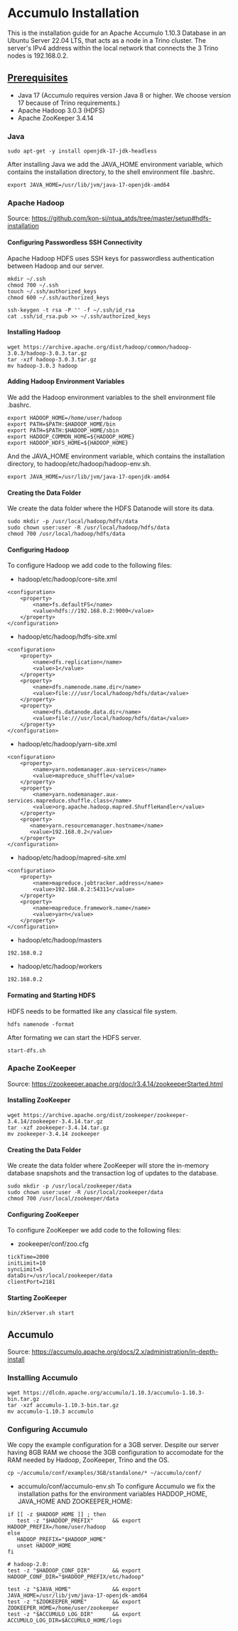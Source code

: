 # Accumulo Installation
This is the installation guide for an Apache Accumulo 1.10.3 Database in an Ubuntu Server 22.04 LTS, that acts as a node in a Trino cluster. The server's IPv4 address within the local network that connects the 3 Trino nodes is 192.168.0.2.

## [Prerequisites](https://accumulo.apache.org/release/accumulo-1.10.0/#minimum-requirements)
- Java 17 (Accumulo requires version Java 8 or higher. We choose version 17 because of Trino requirements.)
- Apache Hadoop 3.0.3 (HDFS)
- Apache ZooKeeper 3.4.14

### Java
```
sudo apt-get -y install openjdk-17-jdk-headless
```
After installing Java we add the JAVA_HOME environment variable, which contains the installation directory, to the shell environment file .bashrc.
```
export JAVA_HOME=/usr/lib/jvm/java-17-openjdk-amd64
```

### Apache Hadoop
Source: https://github.com/kon-si/ntua_atds/tree/master/setup#hdfs-installation

#### Configuring Passwordless SSH Connectivity
Apache Hadoop HDFS uses SSH keys for passwordless authentication between Hadoop and our server.
```
mkdir ~/.ssh
chmod 700 ~/.ssh
touch ~/.ssh/authorized_keys
chmod 600 ~/.ssh/authorized_keys

ssh-keygen -t rsa -P '' -f ~/.ssh/id_rsa
cat .ssh/id_rsa.pub >> ~/.ssh/authorized_keys
```

#### Installing Hadoop
```
wget https://archive.apache.org/dist/hadoop/common/hadoop-3.0.3/hadoop-3.0.3.tar.gz
tar -xzf hadoop-3.0.3.tar.gz 
mv hadoop-3.0.3 hadoop
```

#### Adding Hadoop Environment Variables
We add the Hadoop environment variables to the shell environment file .bashrc.
```
export HADOOP_HOME=/home/user/hadoop
export PATH=$PATH:$HADOOP_HOME/bin
export PATH=$PATH:$HADOOP_HOME/sbin
export HADOOP_COMMON_HOME=${HADOOP_HOME}
export HADOOP_HDFS_HOME=${HADOOP_HOME}
```
And the JAVA_HOME environment variable, which contains the installation directory, to hadoop/etc/hadoop/hadoop-env.sh.
```
export JAVA_HOME=/usr/lib/jvm/java-17-openjdk-amd64
```
#### Creating the Data Folder
We create the data folder where the HDFS Datanode will store its data.
```
sudo mkdir -p /usr/local/hadoop/hdfs/data
sudo chown user:user -R /usr/local/hadoop/hdfs/data
chmod 700 /usr/local/hadoop/hdfs/data
```

#### Configuring Hadoop
To configure Hadoop we add code to the following files:
- hadoop/etc/hadoop/core-site.xml
```
<configuration>
    <property>
        <name>fs.defaultFS</name>
        <value>hdfs://192.168.0.2:9000</value>
    </property>
</configuration>
```
- hadoop/etc/hadoop/hdfs-site.xml
```
<configuration>
    <property>
        <name>dfs.replication</name>
        <value>1</value>
    </property>
    <property>
        <name>dfs.namenode.name.dir</name>
        <value>file:///usr/local/hadoop/hdfs/data</value>
    </property>
    <property>
        <name>dfs.datanode.data.dir</name>
        <value>file:///usr/local/hadoop/hdfs/data</value>
    </property>
</configuration>
```
- hadoop/etc/hadoop/yarn-site.xml
```
<configuration>
    <property>
        <name>yarn.nodemanager.aux-services</name>
        <value>mapreduce_shuffle</value>
    </property>
    <property>
        <name>yarn.nodemanager.aux-services.mapreduce.shuffle.class</name>
        <value>org.apache.hadoop.mapred.ShuffleHandler</value>
    </property>
    <property>
       <name>yarn.resourcemanager.hostname</name>
       <value>192.168.0.2</value>
    </property>
</configuration>
```
- hadoop/etc/hadoop/mapred-site.xml
```
<configuration>
    <property>
        <name>mapreduce.jobtracker.address</name>
        <value>192.168.0.2:54311</value>
    </property>
    <property>
        <name>mapreduce.framework.name</name>
        <value>yarn</value>
    </property>
</configuration>
```
- hadoop/etc/hadoop/masters
```
192.168.0.2
```
- hadoop/etc/hadoop/workers
```
192.168.0.2
```

#### Formating and Starting HDFS
HDFS needs to be formatted like any classical file system.
```
hdfs namenode -format
```
After formating we can start the HDFS server.
```
start-dfs.sh
```

### Apache ZooKeeper
Source: https://zookeeper.apache.org/doc/r3.4.14/zookeeperStarted.html

#### Installing ZooKeeper
```
wget https://archive.apache.org/dist/zookeeper/zookeeper-3.4.14/zookeeper-3.4.14.tar.gz
tar -xzf zookeeper-3.4.14.tar.gz 
mv zookeeper-3.4.14 zookeeper
```

#### Creating the Data Folder
We create the data folder where ZooKeeper will store the in-memory database snapshots and the transaction log of updates to the database.
```
sudo mkdir -p /usr/local/zookeeper/data
sudo chown user:user -R /usr/local/zookeeper/data
chmod 700 /usr/local/zookeeper/data
```

#### Configuring ZooKeeper
To configure ZooKeeper we add code to the following files:
- zookeeper/conf/zoo.cfg
```
tickTime=2000
initLimit=10
syncLimit=5
dataDir=/usr/local/zookeeper/data
clientPort=2181
```

#### Starting ZooKeeper
```
bin/zkServer.sh start
```

## Accumulo
Source: https://accumulo.apache.org/docs/2.x/administration/in-depth-install

### Installing Accumulo
```
wget https://dlcdn.apache.org/accumulo/1.10.3/accumulo-1.10.3-bin.tar.gz
tar -xzf accumulo-1.10.3-bin.tar.gz
mv accumulo-1.10.3 accumulo
```

### Configuring Accumulo
We copy the example configuration for a 3GB server. Despite our server having 8GB RAM we choose the 3GB configuration to accomodate for the RAM needed by Hadoop, ZooKeeper, Trino and the OS.
```
cp ~/accumulo/conf/examples/3GB/standalone/* ~/accumulo/conf/
```
- accumulo/conf/accumulo-env.sh
To configure Accumulo we fix the installation paths for the environment variables HADDOP_HOME, JAVA_HOME AND ZOOKEEPER_HOME:
```
if [[ -z $HADOOP_HOME ]] ; then
   test -z "$HADOOP_PREFIX"      && export HADOOP_PREFIX=/home/user/hadoop
else
   HADOOP_PREFIX="$HADOOP_HOME"
   unset HADOOP_HOME
fi

# hadoop-2.0:
test -z "$HADOOP_CONF_DIR"       && export HADOOP_CONF_DIR="$HADOOP_PREFIX/etc/hadoop"

test -z "$JAVA_HOME"             && export JAVA_HOME=/usr/lib/jvm/java-17-openjdk-amd64
test -z "$ZOOKEEPER_HOME"        && export ZOOKEEPER_HOME=/home/user/zookeeper
test -z "$ACCUMULO_LOG_DIR"      && export ACCUMULO_LOG_DIR=$ACCUMULO_HOME/logs
```
